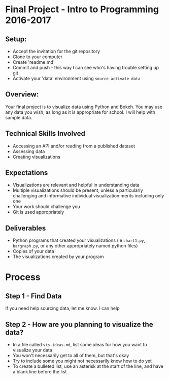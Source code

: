 # Final Project - Intro to Programming 2016-2017

## Setup:

* Accept the invitation for the git repository
* Clone to your computer
* Create 'readme.md'
* Commit and push - this way I can see who's having trouble setting up git
* Activate your 'data' environment using ```source activate data```

## Overview:

Your final project is to visualize data using Python and Bokeh. You may use any data you wish, as long as it is appropriate for school. I will help with sample data.

## Technical Skills Involved

* Accessing an API and/or reading from a published dataset
* Assessing data
* Creating visualizations

## Expectations

* Visualizations are relevant and helpful in understanding data
* Multiple visualizations should be present, unless a particularly challenging and informative individual visualization merits including only one
* Your work should challenge you
* Git is used appropriately

## Deliverables

* Python programs that created your visualizations (ie ```chart1.py```, ```bargraph.py```, or any other appropriately named python files)
* Copies of your data
* The visualizations created by your program

# Process

## Step 1 - Find Data

If you need help sourcing data, let me know. I can help

## Step 2 - How are you planning to visualize the data?

* In a file called ```vis-ideas.md```, list some ideas for how you want to visualize your data
* You won't necessarily get to all of them, but that's okay
* Try to include some you might not necessarily know how to do yet
* To create a bulleted list, use an asterisk at the start of the line, and have a blank line before the list
